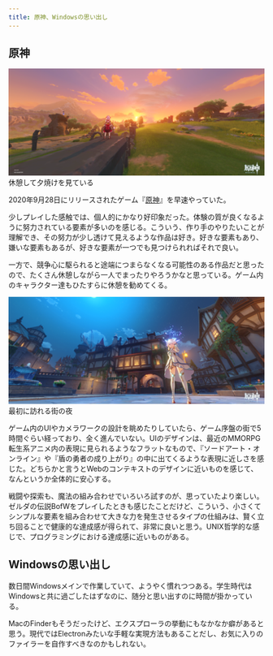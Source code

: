 ```yaml
---
title: 原神、Windowsの思い出し
---
```


## 原神

![](/images/2020-09-29-genshin-evening.png)
休憩して夕焼けを見ている

2020年9月28日にリリースされたゲーム『[原神](https://genshin.mihoyo.com/ja)』を早速やっていた。

少しプレイした感触では、個人的にかなり好印象だった。体験の質が良くなるように努力されている要素が多いのを感じる。こういう、作り手のやりたいことが理解でき、その努力が少し透けて見えるような作品は好き。好きな要素もあり、嫌いな要素もあるが、好きな要素が一つでも見つけられればそれで良い。

一方で、競争心に駆られると途端につまらなくなる可能性のある作品だと思ったので、たくさん休憩しながら一人でまったりやろうかなと思っている。ゲーム内のキャラクター達もひたすらに休憩を勧めてくる。

![](/images/2020-09-29-genshin-night.png)
最初に訪れる街の夜

ゲーム内のUIやカメラワークの設計を眺めたりしていたら、ゲーム序盤の街で5時間ぐらい経っており、全く進んでいない。UIのデザインは、最近のMMORPG転生系アニメ内の表現に見られるようなフラットなもので、『ソードアート・オンライン』や『盾の勇者の成り上がり』の中に出てくるような表現に近しさを感じた。どちらかと言うとWebのコンテキストのデザインに近いものを感じて、なんというか全体的に安心する。

戦闘や探索も、魔法の組み合わせでいろいろ試すのが、思っていたより楽しい。ゼルダの伝説BofWをプレイしたときも感じたことだけど、こういう、小さくてシンプルな要素を組み合わせて大きな力を発生させるタイプの仕組みは、賢く立ち回ることで健康的な達成感が得られて、非常に良いと思う。UNIX哲学的な感じで、プログラミングにおける達成感に近いものがある。

## Windowsの思い出し

数日間Windowsメインで作業していて、ようやく慣れつつある。学生時代はWindowsと共に過ごしたはずなのに、随分と思い出すのに時間が掛かっている。

MacのFinderもそうだったけど、エクスプローラの挙動にもなかなか癖があると思う。現代ではElectronみたいな手軽な実現方法もあることだし、お気に入りのファイラーを自作すべきなのかもしれない。